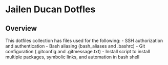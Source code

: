 # Jailen Ducan Dotfles

## Overview
This dotfiles collection has files used for the following:
	- SSH authorization and authentication
	- Bash aliasing (bash_aliases and .bashrc)
	- Git configuration (.gitconfig and .gitmessage.txt)
	- Install script to install multiple packages, symbolic links, and automation in bash shell
